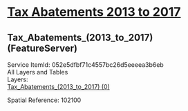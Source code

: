 # [Tax Abatements 2013 to 2017](https://services1.arcgis.com/k3vhq11XkBNeeOfM/ArcGIS/rest/services/Tax_Abatements_(2013_to_2017)/FeatureServer)  

## Tax_Abatements_(2013_to_2017) (FeatureServer)  

Service ItemId: 052e5dfbf71c4557bc26d5eeeea3b6eb  
All Layers and Tables  
Layers:  
    [Tax_Abatements_(2013_to_2017) (0)](https://services1.arcgis.com/k3vhq11XkBNeeOfM/ArcGIS/rest/services/Tax_Abatements_(2013_to_2017)/FeatureServer/0)  

Spatial Reference: 102100  